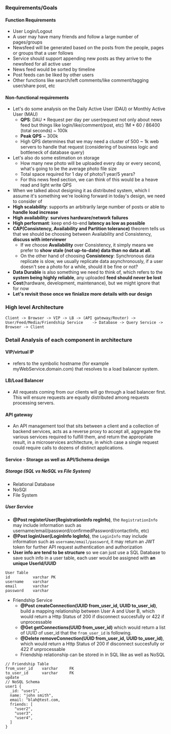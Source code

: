 ### Requirements/Goals
#### Function Requirements
- User Login/Logout
- A user may have many friends and follow a large number of pages/groups
- Newsfeed will be generated based on the posts from the people, pages or groups that a user follows
- Service should support appending new posts as they arrive to the newsfeed for all active user
- News feed would be sorted by timeline
- Post feeds can be liked by other users
- Other functions like search/left comments/like comment/tagging user/share post, etc
#### Non-functional requirements
- Let's do some analysis on the Daily Active User (DAU) or Monthly Active User (MAU)
	- **QPS**: DAU * Request per day per user(request not only about news feed but things like login/like/comment/post, etc) 1M * 60 / 86400 (total seconds) ~ 100k
	- **Peak QPS** ~ 300k
	- High QPS determines that we may need a cluster of 500 ~ 1k web servers to handle that request (considering of business logic and bottleneck of database query)
- Let's also do some estimation on storage
	- How many new photo will be uploaded every day or every second, what's going to be the average photo file size
	- Total space required for 1 day of photo/1 year/5 years?
	- For this news feed section, we can think of this would be a heave read and light write QPS
- When we talked about designing it as distributed system, which I assume it's something we're looking forward in today's design, we need to consider of
- **High scalability**: supports an arbitrarily large number of posts or able to **handle load increase**
- **High availability**: **survives hardware/network failures**
- **High performant**: keep end-to-end **latency as low as possible**
 - **CAP(Consistency, Availability and Partition tolerance)** theorem tells us that we should be choosing between Availability and Consistency, **discuss with interviewer**
	- If we choose **Availability** over Consistency, it simply means we prefer to **show stale (not up-to-date) data than no data at all**.
	- On the other hand of choosing **Consistency**: Synchronous data replicate is slow, we usually replicate data asynchronously, if a user doesn't see a photo for a while, should it be fine or not?
- **Data Durable** is also something we need to think of, which refers to the **system being highly reliable**, any uploaded **feed should never be lost**
- **Cost**(hardware, development, maintenance), but we might ignore that for now
- **Let's revisit those once we finialize more details with our design**
### High level Architecture
```
Client -> Browser -> VIP -> LB -> (API gateway/Router) -> User/Feed/Media/Friendship Service    -> Database -> Query Service -> Browser -> Client
```
### Detail Analysis of each component in architecture
#### VIP/virtual IP
- refers to the symbolic hostname (for example myWebService.domain.com) that resolves to a load balancer system.
#### LB/Load Balancer
- All requests coming from our clients will go through a load balancer first. This will ensure requests are equally distributed among requests processing servers.
#### API gateway
- An API management tool that sits between a client and a collection of backend services, acts as a reverse proxy to accept all, aggregate the various services required to fulfill them, and return the appropriate result, in a microservices architecture, in which case a single request could require calls to dozens of distinct applications.
####  Service - Storage as well as API/Schema design
##### Storage (SQL vs NoSQL vs File System)
- Relational Database 
- NoSQl
- File System
##### User Service
- **@Post registerUser(RegistrationInfo regInfo)**, the `RegistrationInfo` may include information such as username/email/password/confirmedPassword/contactInfo, etc)
- **@Post loginUser(LoginInfo logInfo)**, the `LoginInfo` may include information such as `username/email/password`, it may return an JWT token for further API request authentication and authorization
- **User info are tend to be structure** so we can just use a SQL Database to save such info in a user table, each user would be assigned with **an unique UserId/UUID**
```
User Table
id			varchar	PK
username	varchar
email		varchar
password	varchar
```
- Friendship Service
	- **@Post createConnection(UUID from_user_id, UUID to_user_id)**, build a mapping relationship between User A and User B, which would return a Http Status of 200 if disconnect succesfully or 422 if unprocessable
	- **@Get getConnections(UUID from_user_id)** which would return a list of UUID of user_id that the `from_user_id` is following.
	- **@Delete removeConnection(UUID from_user_id, UUID to_user_id)**, which would return a Http Status of 200 if disconnect succesfully or 422 if unprocessable
	- Friendship relationship can be stored in in SQL like as well as NoSQL
```
// Friendship Table
from_user_id	varchar		FK
to_user_id		varchar		FK
update
// NoSQL Schema
user1 {
  _id: "user1",
  name: "john smith",
  email: "blah@test.com,
  friends: [
    "user2",
    "user3",
    "user4",
  ]
}
```


<!--stackedit_data:
eyJoaXN0b3J5IjpbLTEwMzcwMjUzNzIsLTI4MDk1Mzc5NCwzNT
QzNzM3NDYsLTE1MDM2NTE1NzYsMTgwNTAyNjMyNCw5MjU1NzA0
ODIsLTIwNDU5NTE2NzcsLTkwNjMzODU0MCwtMzc4NTE2NjA4XX
0=
-->